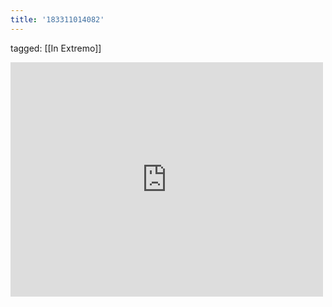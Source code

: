 ```yaml
---
title: '183311014082'
---
```

tagged: [[In Extremo]]
<iframe allow="accelerometer; autoplay; clipboard-write; encrypted-media; gyroscope; picture-in-picture" allowfullscreen="" frameborder="0" height="375" id="youtube_iframe" src="https://www.youtube.com/embed/GzN2aFjIzRU?feature=oembed&amp;enablejsapi=1&amp;origin=https://safe.txmblr.com&amp;wmode=opaque" width="500"></iframe>